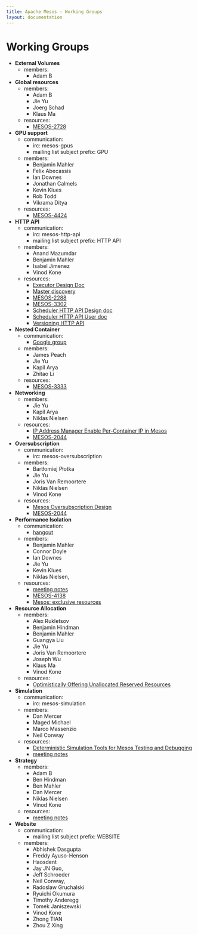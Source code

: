 ```yaml
---
title: Apache Mesos - Working Groups
layout: documentation
---
```


# Working Groups
* **External Volumes**
	* members:
		* Adam B
* **Global resources**
	* members:
		* Adam B
		* Jie Yu
		* Joerg Schad
		* Klaus Ma
	* resources:
		* [MESOS-2728](https://issues.apache.org/jira/browse/MESOS-2728)
* **GPU support**
	* communication:
		* irc: mesos-gpus
		* mailing list subject prefix: GPU
	* members:
		* Benjamin Mahler
		* Felix Abecassis
		* Ian Downes
		* Jonathan Calmels
		* Kevin Klues
		* Rob Todd
		* Vikrama Ditya
	* resources:
		* [MESOS-4424](https://issues.apache.org/jira/browse/MESOS-4424)
* **HTTP API**
	* communication:
		* irc: mesos-http-api
		* mailing list subject prefix: HTTP API
	* members:
		* Anand Mazumdar
		* Benjamin Mahler
		* Isabel Jimenez
		* Vinod Kone
	* resources:
		* [Executor Design Doc](https://docs.google.com/document/d/1dFmTrSZXCo5zj8H8SkJ4HT-V0z2YYnEZVV8Fd_-AupM/edit?usp=sharing)
		* [Master discovery](https://docs.google.com/document/d/1i2pWJaIjnFYhuR-000NG-AC1rFKKrRh3Wn47Y2G6lRE/edit?usp=sharing)
		* [MESOS-2288](https://issues.apache.org/jira/browse/MESOS-2288)
		* [MESOS-3302](https://issues.apache.org/jira/browse/MESOS-3302)
		* [Scheduler HTTP API Design doc](https://docs.google.com/document/d/1pnIY_HckimKNvpqhKRhbc9eSItWNFT-priXh_urR-T0/edit?usp=sharing)
		* [Scheduler HTTP API User doc](https://github.com/apache/mesos/blob/master/docs/scheduler_http_api.md)
		* [Versioning HTTP API](https://docs.google.com/document/d/1-iQjo6778H_fU_1Zi_Yk6szg8qj-wqYgVgnx7u3h6OU/edit?usp=sharing)
* **Nested Container**
	* communication:
		* [Google group](https://groups.google.com/forum/#!forum/mesos-containerizer-dev-wg)
	* members:
		* James Peach
		* Jie Yu
		* Kapil Arya
		* Zhitao Li
	* resources:
		* [MESOS-3333](https://issues.apache.org/jira/browse/MESOS-3333)
* **Networking**
	* members:
		* Jie Yu
		* Kapil Arya
		* Niklas Nielsen
	* resources:
		* [IP Address Manager Enable Per-Container IP in Mesos](https://docs.google.com/document/d/17mXtAmdAXcNBwp_JfrxmZcQrs7EO6ancSbejrqjLQ0g/edit)
		* [MESOS-2044](https://issues.apache.org/jira/browse/MESOS-2044)
* **Oversubscription**
	* communication:
		* irc: mesos-oversubscription
	* members:
		* Bartłomiej Płotka
		* Jie Yu
		* Joris Van Remoortere
		* Niklas Nielsen
		* Vinod Kone
	* resources:
		* [Mesos Oversubscription Design](https://docs.google.com/document/d/1pUnElxHy1uWfHY_FOvvRC73QaOGgdXE0OXN-gbxdXA0/edit)
		* [MESOS-2044](https://issues.apache.org/jira/browse/MESOS-2044)
* **Performance Isolation**
	* communication:
		* [hangout](https://hangouts.google.com/hangouts/_/intel.com/mesos-isolation)
	* members:
		* Benjamin Mahler
		* Connor Doyle
		* Ian Downes
		* Jie Yu
		* Kevin Klues
		* Niklas Nielsen,
	* resources:
		* [meeting notes](https://docs.google.com/document/d/11mlGPZSABItP47J6VX-zB0fAK6Qr1mCIOI7nhlATMqk/edit)
		* [MESOS-4138](https://issues.apache.org/jira/browse/MESOS-4138)
		* [Mesos: exclusive resources](https://docs.google.com/document/d/1Aby-U3-MPKE51s4aYd41L4Co2S97eM6LPtyzjyR_ecI/edit)
* **Resource Allocation**
	* members:
		* Alex Rukletsov
		* Benjamin Hindman
		* Benjamin Mahler
		* Guangya Liu
		* Jie Yu
		* Joris Van Remoortere
		* Joseph Wu
		* Klaus Ma
		* Vinod Kone
	* resources:
		* [Optimistically Offering Unallocated Reserved Resources](https://docs.google.com/document/d/1RGrkDNnfyjpOQVxk_kUFJCalNMqnFlzaMRww7j7HSKU/edit?usp=sharing)
* **Simulation**
	* communication:
		* irc: mesos-simulation
	* members:
		* Dan Mercer
		* Maged Michael
		* Marco Massenzio
		* Neil Conway
	* resources:
		* [Deterministic Simulation Tools for Mesos Testing and Debugging](https://docs.google.com/document/d/1x4FVpm4DP95w1as78xIPeCR4ke8gZgA3Cu_G624Bung/edit)
		* [meeting notes](https://docs.google.com/document/d/1sSDI_5g2yILSXdrBWtS9AkKf27nQbxPPi9ddAaI8TzU/edit)
* **Strategy**
	* members:
		* Adam B
		* Ben Hindman
		* Ben Mahler
		* Dan Mercer
		* Niklas Nielsen
		* Vinod Kone
	* resources:
		* [meeting notes](https://docs.google.com/document/d/11LLDKQBZObduNUG7_bayBIU6VMKq2E8CvmaI0tt1U4M/edit)
* **Website**
	* communication:
		* mailing list subject prefix: WEBSITE
	* members:
		* Abhishek Dasgupta
		* Freddy Ayuso-Henson
		* Haosdent
		* Jay JN Guo,
		* Jeff Schroeder
		* Neil Conway,
		* Radoslaw Gruchalski
		* Ryuichi Okumura
		* Timothy Anderegg
		* Tomek Janiszewski
		* Vinod Kone
		* Zhong TIAN
		* Zhou Z Xing
